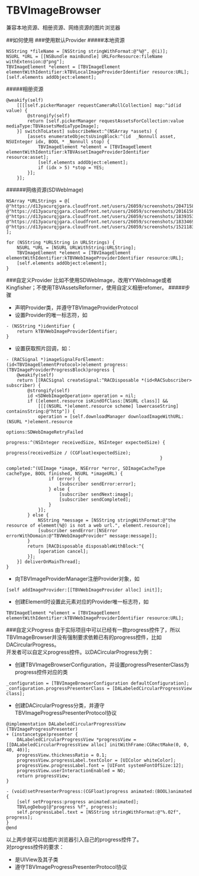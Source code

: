 # TBVImageBrowser
兼容本地资源、相册资源、网络资源的图片浏览器

##如何使用
###使用默认Provider
#####本地资源
```objc
NSString *fileName = [NSString stringWithFormat:@"%@", @(i)];
NSURL *URL = [[NSBundle mainBundle] URLForResource:fileName withExtension:@"png"];
TBVImageElement *element = [TBVImageElement elementWithIdentifier:kTBVLocalImageProviderIdentifier resource:URL];
[self.elements addObject:element];
```

#####相册资源
```objc
@weakify(self)
    [[[[self.pickerManager requestCameraRollCollection] map:^id(id value) {
        @strongify(self)
        return [self.pickerManager requestAssetsForCollection:value mediaType:TBVAssetsMediaTypeImage];
    }] switchToLatest] subscribeNext:^(NSArray *assets) {
        [assets enumerateObjectsUsingBlock:^(id  _Nonnull asset, NSUInteger idx, BOOL * _Nonnull stop) {
            TBVImageElement *element = [TBVImageElement elementWithIdentifier:kTBVAssetImageProviderIdentifier resource:asset];
            [self.elements addObject:element];
            if (idx > 5) *stop = YES;
        }];
    }];
```
######网络资源(SDWebImage)

```objc
NSArray *URLStrings = @[
@"https://d13yacurqjgara.cloudfront.net/users/26059/screenshots/2047158/beerhenge.jpg",
@"https://d13yacurqjgara.cloudfront.net/users/26059/screenshots/2016158/avalanche.jpg",
@"https://d13yacurqjgara.cloudfront.net/users/26059/screenshots/1839353/pilsner.jpg",
@"https://d13yacurqjgara.cloudfront.net/users/26059/screenshots/1833469/porter.jpg",
@"https://d13yacurqjgara.cloudfront.net/users/26059/screenshots/1521183/farmers.jpg"
];

for (NSString *URLString in URLStrings) {
    NSURL *URL = [NSURL URLWithString:URLString];
    TBVImageElement *element = [TBVImageElement elementWithIdentifier:kTBVWebImageProviderIdentifier resource:URL];
    [self.elements addObject:element];
}
```

###自定义Provider
比如不使用SDWebImage，改用YYWebImage或者Kingfisher；不使用TBVAssetsReformer，使用自定义相册refomer。
#####步骤

- 声明Provider类，并遵守TBVImageProviderProtocol
- 设置Provider的唯一标志符，如

```objc
- (NSString *)identifier {
    return kTBVWebImageProviderIdentifier;
}
```
- 设置获取照片回调，如：

```objc
- (RACSignal *)imageSignalForElement:(id<TBVImageElementProtocol>)element progress:(TBVImageProviderProgressBlock)progress {
    @weakify(self)
    return [[RACSignal createSignal:^RACDisposable *(id<RACSubscriber> subscriber) {
        @strongify(self)
        id <SDWebImageOperation> operation = nil;
        if ([element.resource isKindOfClass:[NSURL class]] &&
            [[[(NSURL *)element.resource scheme] lowercaseString] containsString:@"http"]) {
            operation = [self.downloadManager downloadImageWithURL:(NSURL *)element.resource
                                                           options:SDWebImageRetryFailed
                                                          progress:^(NSInteger receivedSize, NSInteger expectedSize) {
                                                              progress(receivedSize / (CGFloat)expectedSize);
                                                          }
                                                         completed:^(UIImage *image, NSError *error, SDImageCacheType cacheType, BOOL finished, NSURL *imageURL) {
                if (error) {
                    [subscriber sendError:error];
                } else {
                    [subscriber sendNext:image];
                    [subscriber sendCompleted];
                }
            }];
        } else {
            NSString *message = [NSString stringWithFormat:@"the resource of elememt(%@) is not a web url.", element.resource];
            [subscriber sendError:[NSError errorWithDomain:@"TBVWebImageProvider" message:message]];
        }
        return [RACDisposable disposableWithBlock:^{
            [operation cancel];
        }];
    }] deliverOnMainThread];
}
```
- 向TBVImageProviderManager注册Provider对象，如

```
[self addImageProvider:[[TBVWebImageProvider alloc] init]];
```
- 创建Element时设置此元素对应的Provider唯一标志符，如

```objc
TBVImageElement *element = [TBVImageElement elementWithIdentifier:kTBVWebImageProviderIdentifier resource:URL];
```
###自定义Progress
由于实际项目中可以已经有一款progress控件了，所以TBVImageBrowser并没有强制要求依赖已有的progress控件，比如DACircularProgress。<br>
开发者可以自定义progress控件。以DACircularProgress为例：

- 创建TBVImageBrowserConfiguration，并设置progressPresenterClass为progress控件对应的类

```objc
_configuration = [TBVImageBrowserConfiguration defaultConfiguration];
_configuration.progressPresenterClass = [DALabeledCircularProgressView class];
```
- 创建DACircularProgress分类，并遵守TBVImageProgressPresenterProtocol协议

```objc
@implementation DALabeledCircularProgressView (TBVImageProgressPresenter)
+ (instancetype)presenter {
    DALabeledCircularProgressView *progressView = [[DALabeledCircularProgressView alloc] initWithFrame:CGRectMake(0, 0, 40, 40)];
    progressView.thicknessRatio = 0.1;
    progressView.progressLabel.textColor = [UIColor whiteColor];
    progressView.progressLabel.font = [UIFont systemFontOfSize:12];
    progressView.userInteractionEnabled = NO;
    return progressView;
}

- (void)setPresenterProgress:(CGFloat)progress animated:(BOOL)animated {
    [self setProgress:progress animated:animated];
    TBVLogDebug(@"progress %f", progress);
    self.progressLabel.text = [NSString stringWithFormat:@"%.02f", progress];
}
@end
```
以上两步就可以给图片浏览器引入自己的progress控件了。<br>
对progress控件的要求：

- 是UIView及其子类
- 遵守TBVImageProgressPresenterProtocol协议
